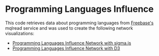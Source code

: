 # Programming Languages Influence

This code retrieves data about programming languages from [Freebase's](http://www.freebase.com/) mqlread service and was used to create the following network visualizations:

* [Programming Languages Influence Network with sigma.js](http://exploringdata.github.com/vis/programming-languages-influence-network/)
* [Programming Languages Influence Network with D3](http://exploringdata.github.com/vis/programming-languages-influence-network-d3/)
